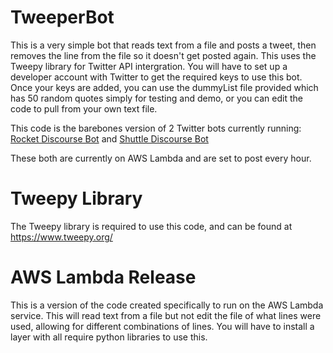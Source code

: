 # TweeperBot

This is a very simple bot that reads text from a file and posts a tweet, then removes the line from the file so it doesn't get posted again. This uses the Tweepy library for Twitter API intergration.
You will have to set up a developer account with Twitter to get the required keys to use this bot. Once your keys are added, you can use the dummyList file provided which has 50 random quotes simply for testing and demo, or you can edit the code to pull from your own text file.

This code is the barebones version of 2 Twitter bots currently running: [Rocket Discourse Bot](https://twitter.com/RocketDiscourse) and [Shuttle Discourse Bot](https://twitter.com/STSDerivedBot)

These both are currently on AWS Lambda and are set to post every hour.


# Tweepy Library

The Tweepy library is required to use this code, and can be found at https://www.tweepy.org/


# AWS Lambda Release


This is a version of the code created specifically to run on the AWS Lambda service. This will read text from a file but not edit the file of what lines were used, allowing for different combinations of lines. You will have to install a layer with all require python libraries to use this.
